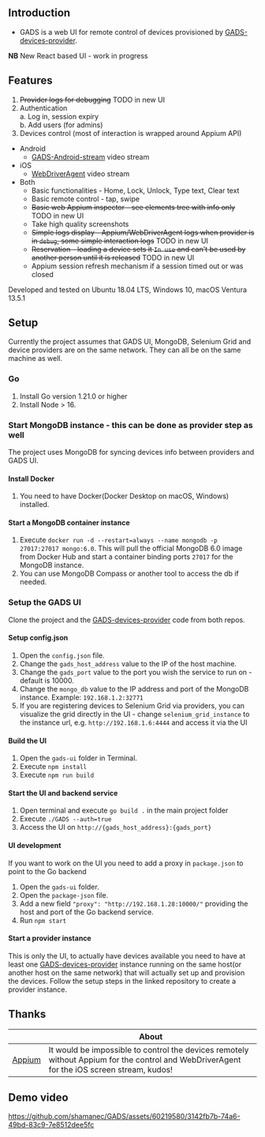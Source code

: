 ## Introduction

* GADS is a web UI for remote control of devices provisioned by [GADS-devices-provider](https://github.com/shamanec/GADS-devices-provider).  

**NB** New React based UI - work in progress

## Features
1. ~~Provider logs for debugging~~ TODO in new UI
2. Authentication  
  a. Log in, session expiry  
  b. Add users (for admins)  
3. Devices control (most of interaction is wrapped around Appium API)
  * Android
    - [GADS-Android-stream](https://github.com/shamanec/GADS-Android-stream) video stream  
  * iOS
    - [WebDriverAgent](https://github.com/appium/WebDriverAgent) video stream   
  * Both
    - Basic functionalities - Home, Lock, Unlock, Type text, Clear text  
    - Basic remote control - tap, swipe  
    - ~~Basic web Appium inspector - see elements tree with info only~~ TODO in new UI
    - Take high quality screenshots
    - ~~Simple logs display - Appium/WebDriverAgent logs when provider is in `debug`, some simple interaction logs~~ TODO in new UI
    - ~~Reservation - loading a device sets it `In use` and can't be used by another person until it is released~~ TODO in new UI
    - Appium session refresh mechanism if a session timed out or was closed

Developed and tested on Ubuntu 18.04 LTS, Windows 10, macOS Ventura 13.5.1  

## Setup
Currently the project assumes that GADS UI, MongoDB, Selenium Grid and device providers are on the same network. They can all be on the same machine as well.  

### Go
1. Install Go version 1.21.0 or higher
2. Install Node > 16.

### Start MongoDB instance - this can be done as provider step as well
The project uses MongoDB for syncing devices info between providers and GADS UI.  

#### Install Docker 
1. You need to have Docker(Docker Desktop on macOS, Windows) installed.  

#### Start a MongoDB container instance
1. Execute `docker run -d --restart=always --name mongodb -p 27017:27017 mongo:6.0`. This will pull the official MongoDB 6.0 image from Docker Hub and start a container binding ports `27017` for the MongoDB instance.  
2. You can use MongoDB Compass or another tool to access the db if needed.

### Setup the GADS UI
Clone the project and the [GADS-devices-provider](https://github.com/shamanec/GADS-devices-provider) code from both repos.

#### Setup config.json
1. Open the `config.json` file.  
2. Change the `gads_host_address` value to the IP of the host machine.  
3. Change the `gads_port` value to the port you wish the service to run on - default is 10000.  
4. Change the `mongo_db` value to the IP address and port of the MongoDB instance. Example: `192.168.1.2:32771` 
5. If you are registering devices to Selenium Grid via providers, you can visualize the grid directly in the UI - change `selenium_grid_instance` to the instance url, e.g. `http://192.168.1.6:4444` and access it via the UI

#### Build the UI
1. Open the `gads-ui` folder in Terminal.
2. Execute `npm install`
3. Execute `npm run build`

#### Start the UI and backend service
1. Open terminal and execute `go build .` in the main project folder  
2. Execute `./GADS --auth=true`  
3. Access the UI on `http://{gads_host_address}:{gads_port}`

#### UI development
If you want to work on the UI you need to add a proxy in `package.json` to point to the Go backend 
1. Open the `gads-ui` folder.
2. Open the `package-json` file.
3. Add a new field `"proxy": "http://192.168.1.28:10000/"` providing the host and port of the Go backend service.
4. Run `npm start`

#### Start a provider instance
This is only the UI, to actually have devices available you need to have at least one [GADS-devices-provider](https://github.com/shamanec/GADS-devices-provider) instance running on the same host(or another host on the same network) that will actually set up and provision the devices. Follow the setup steps in the linked repository to create a provider instance.

## Thanks

| |About|
|---|---| 
|[Appium](https://github.com/appium)|It would be impossible to control the devices remotely without Appium for the control and WebDriverAgent for the iOS screen stream, kudos!|  

## Demo video  
https://github.com/shamanec/GADS/assets/60219580/3142fb7b-74a6-49bd-83c9-7e8512dee5fc



